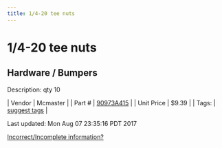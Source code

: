 ```yaml
---
title: 1/4-20 tee nuts
---
```


# 1/4-20 tee nuts
## Hardware / Bumpers
Description: 	qty 10 

| Vendor | Mcmaster | 
| Part # | [90973A415](https://www.mcmaster.com/#90973A415) | 
| Unit Price | $9.39 | 
| Tags: | [suggest tags](https://docs.google.com/forms/d/e/1FAIpQLSeWyY8v3RgOty-MyWmh9U0iivNYN_molChYyS-0U-o-kOAv_g/viewform) | 

Last updated: Mon Aug 07 23:35:16 PDT 2017

 [Incorrect/Incomplete information?](https://docs.google.com/forms/d/e/1FAIpQLSeWyY8v3RgOty-MyWmh9U0iivNYN_molChYyS-0U-o-kOAv_g/viewform)